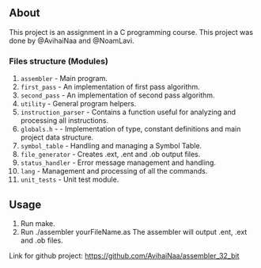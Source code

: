 
## About
This project is an assignment in a C programming course. 
This project was done by @AvihaiNaa and @NoamLavi.

### Files structure (Modules)
1. `assembler` -  Main program.
2. `first_pass` - An implementation of first pass algorithm.
3. `second_pass` -  An implementation of second pass algorithm.
4. `utility` - General program helpers.
5. `instruction_parser` - Contains a function useful for analyzing and processing all instructions.
6. `globals.h` - - Implementation of type, constant definitions and main project data structure.
7. `symbol_table` - Handling and managing a Symbol Table.
8. `file_generator` - Creates .ext, .ent and .ob output files.
9. `status_handler` - Error message management and handling. 
10. `lang` - Management and processing of all the commands. 
11. `unit_tests` - Unit test module.

## Usage
1. Run make.
2. Run ./assembler yourFileName.as
The assembler will output .ent, .ext and .ob files.


Link for github project: https://github.com/AvihaiNaa/assembler_32_bit
